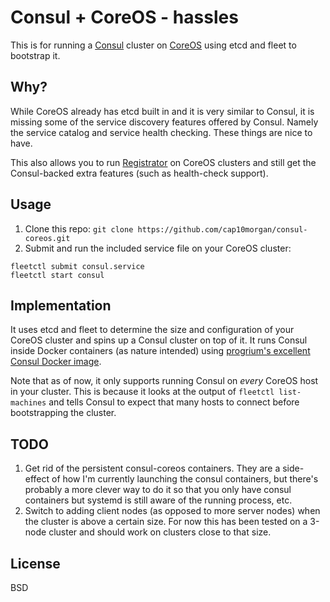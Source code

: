 # Consul + CoreOS - hassles

This is for running a [Consul](http://consul.io/) cluster on [CoreOS](http://coreos.com) using etcd and fleet to bootstrap it.

## Why?

While CoreOS already has etcd built in and it is very similar to Consul, it is missing some of the service discovery features offered by Consul. Namely the service catalog and service health checking. These things are nice to have.

This also allows you to run [Registrator](https://github.com/progrium/registrator) on CoreOS clusters and still get the Consul-backed extra features (such as health-check support).

## Usage

1. Clone this repo: `git clone https://github.com/cap10morgan/consul-coreos.git`
1. Submit and run the included service file on your CoreOS cluster:

```
fleetctl submit consul.service
fleetctl start consul
```

## Implementation

It uses etcd and fleet to determine the size and configuration of your CoreOS cluster and spins up a Consul cluster on top of it. It runs Consul inside Docker containers (as nature intended) using [progrium's excellent Consul Docker image](https://github.com/progrium/docker-consul).

Note that as of now, it only supports running Consul on *every* CoreOS host in your cluster. This is because it looks at the output of `fleetctl list-machines` and tells Consul to expect that many hosts to connect before bootstrapping the cluster.

## TODO

1. Get rid of the persistent consul-coreos containers. They are a side-effect of how I'm currently launching the consul containers, but there's probably a more clever way to do it so that you only have consul containers but systemd is still aware of the running process, etc.
1. Switch to adding client nodes (as opposed to more server nodes) when the cluster is above a certain size. For now this has been tested on a 3-node cluster and should work on clusters close to that size.

## License

BSD
